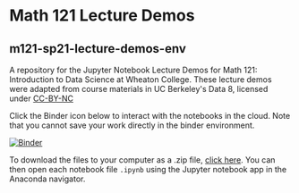 
# Math 121 Lecture Demos
## m121-sp21-lecture-demos-env
A repository for the Jupyter Notebook Lecture Demos for Math 121: Introduction to Data Science at Wheaton College. 
These lecture demos were adapted from course materials in UC Berkeley's Data 8, licensed under [CC-BY-NC](https://creativecommons.org/licenses/by-nc/2.0/)

Click the Binder icon below to interact with the notebooks in the cloud. Note that you cannot save your work directly in the binder environment.

[![Binder](https://mybinder.org/badge_logo.svg)](https://mybinder.org/v2/gh/Peter-Jantsch/m121-sp21-lecture-demo-env/HEAD)

To download the files to your computer as a .zip file, [click here](https://github.com/Peter-Jantsch/m121-sp21-lecture-demos/archive/main.zip). You can then open each notebook file `.ipynb` using the Jupyter notebook app in the Anaconda navigator.
